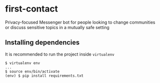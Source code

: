 # first-contact
Privacy-focused Messenger bot for people looking to change communities or discuss sensitive topics in a mutually safe setting

## Installing dependencies
It is recommended to run the project inside `virtualenv`

```
$ virtualenv env
...
$ source env/bin/activate
(env) $ pip install requirements.txt
```